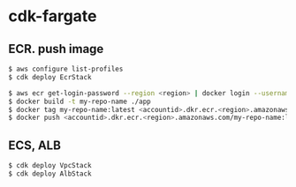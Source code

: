# cdk-fargate

## ECR. push image

```bash
$ aws configure list-profiles
$ cdk deploy EcrStack
```

```bash
$ aws ecr get-login-password --region <region> | docker login --username AWS --password-stdin <accountid>.dkr.ecr.<region>.amazonaws.com
$ docker build -t my-repo-name ./app
$ docker tag my-repo-name:latest <accountid>.dkr.ecr.<region>.amazonaws.com/my-repo-name:latest
$ docker push <accountid>.dkr.ecr.<region>.amazonaws.com/my-repo-name:latest
```

## ECS, ALB

```bash
$ cdk deploy VpcStack
$ cdk deploy AlbStack
```